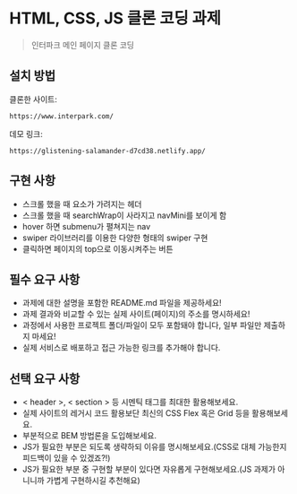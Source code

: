 # HTML, CSS, JS 클론 코딩 과제
> 인터파크 메인 페이지 클론 코딩

## 설치 방법

클론한 사이트:

```
https://www.interpark.com/
```

데모 링크:

```
https://glistening-salamander-d7cd38.netlify.app/
```

## 구현 사항

- 스크롤 했을 때 요소가 가려지는 헤더
- 스크롤 했을 때 searchWrap이 사라지고 navMini를 보이게 함
- hover 하면 submenu가 펼쳐지는 nav
- swiper 라이브러리를 이용한 다양한 형태의 swiper 구현
- 클릭하면 페이지의 top으로 이동시켜주는 버튼

## 필수 요구 사항
- 과제에 대한 설명을 포함한 README.md 파일을 제공하세요!
- 과제 결과와 비교할 수 있는 실제 사이트(페이지)의 주소를 명시하세요!
- 과정에서 사용한 프로젝트 폴더/파일이 모두 포함돼야 합니다, 일부 파일만 제출하지 마세요!
- 실제 서비스로 배포하고 접근 가능한 링크를 추가해야 합니다.
## 선택 요구 사항
- < header >, < section > 등 시멘틱 태그를 최대한 활용해보세요.
- 실제 사이트의 레거시 코드 활용보단 최신의 CSS Flex 혹은 Grid 등을 활용해보세요.
- 부분적으로 BEM 방법론을 도입해보세요.
- JS가 필요한 부분은 되도록 생략하되 이유를 명시해보세요.(CSS로 대체 가능한지 피드백이 있을 수 있겠죠?!)
- JS가 필요한 부분 중 구현할 부분이 있다면 자유롭게 구현해보세요.(JS 과제가 아니니까 가볍게 구현하시길 추천해요)